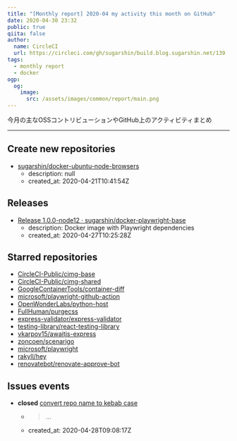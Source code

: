 ```yaml
---
title: "[Monthly report] 2020-04 my activity this month on GitHub"
date: 2020-04-30 23:32
public: true
qiita: false
author:
  name: CircleCI
  url: https://circleci.com/gh/sugarshin/build.blog.sugarshin.net/139
tags:
  - monthly report
  - docker
ogp:
  og:
    image:
      src: /assets/images/common/report/main.png
---
```


今月の主なOSSコントリビューションやGitHub上のアクティビティまとめ

***

## Create new repositories

- [sugarshin/docker-ubuntu-node-browsers](https://github.com/sugarshin/docker-ubuntu-node-browsers)
  - description: null
  - created_at: 2020-04-21T10:41:54Z

## Releases

- [Release 1.0.0-node12 · sugarshin/docker-playwright-base](https://github.com/sugarshin/docker-playwright-base/releases/tag/1.0.0-node12)
  - description: Docker image with Playwright dependencies
  - created_at: 2020-04-27T10:25:28Z

## Starred repositories

- [CircleCI-Public/cimg-base](https://github.com/CircleCI-Public/cimg-base)
- [CircleCI-Public/cimg-shared](https://github.com/CircleCI-Public/cimg-shared)
- [GoogleContainerTools/container-diff](https://github.com/GoogleContainerTools/container-diff)
- [microsoft/playwright-github-action](https://github.com/microsoft/playwright-github-action)
- [OpenWonderLabs/python-host](https://github.com/OpenWonderLabs/python-host)
- [FullHuman/purgecss](https://github.com/FullHuman/purgecss)
- [express-validator/express-validator](https://github.com/express-validator/express-validator)
- [testing-library/react-testing-library](https://github.com/testing-library/react-testing-library)
- [vkarpov15/awaitjs-express](https://github.com/vkarpov15/awaitjs-express)
- [zoncoen/scenarigo](https://github.com/zoncoen/scenarigo)
- [microsoft/playwright](https://github.com/microsoft/playwright)
- [rakyll/hey](https://github.com/rakyll/hey)
- [renovatebot/renovate-approve-bot](https://github.com/renovatebot/renovate-approve-bot)

## Issues events

- **closed** [convert repo name to kebab case](https://github.com/sugarshin/gh2bb/issues/1)
  - > ...
  - created_at: 2020-04-28T09:08:17Z
